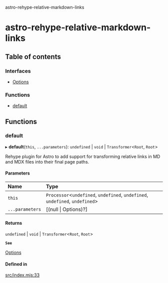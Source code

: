 astro-rehype-relative-markdown-links

# astro-rehype-relative-markdown-links

## Table of contents

### Interfaces

- [Options](interfaces/Options.md)

### Functions

- [default](README.md#default)

## Functions

### default

▸ **default**(`this`, `...parameters`): `undefined` \| `void` \| `Transformer`\<`Root`, `Root`\>

Rehype plugin for Astro to add support for transforming relative links in MD and MDX files into their final page paths.

#### Parameters

| Name | Type |
| :------ | :------ |
| `this` | `Processor`\<`undefined`, `undefined`, `undefined`, `undefined`, `undefined`\> |
| `...parameters` | [(null \| Options)?] |

#### Returns

`undefined` \| `void` \| `Transformer`\<`Root`, `Root`\>

**`See`**

[Options](interfaces/Options.md)

#### Defined in

[src/index.mjs:33](https://github.com/vernak2539/astro-rehype-relative-markdown-links/blob/main/src/index.mjs#L33)
